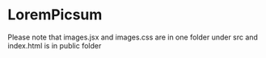 # LoremPicsum


Please note that images.jsx and images.css are in one folder under src
and index.html is in public folder
